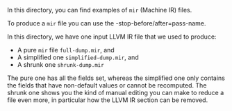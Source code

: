 In this directory, you can find examples of `mir` (Machine IR) files.

To produce a `mir` file you can use the -stop-before/after=pass-name.

In this directory, we have one input LLVM IR file that we used to produce:
- A pure `mir` file `full-dump.mir`, and
- A simplified one `simplified-dump.mir`, and
- A shrunk one `shrunk-dump.mir`

The pure one has all the fields set, whereas the simplified one only contains the fields that have non-default values or cannot be recomputed.
The shrunk one shows you the kind of manual editing you can make to reduce a file even more, in particular how the LLVM IR section can be removed.

